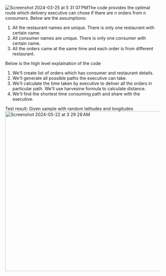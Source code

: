 ![Screenshot 2024-03-25 at 5 31 07 PM](https://github.com/praveen-lpk/BestRouteProblem/assets/59311248/16d3c276-7a77-4e34-a047-65fd106601fd)The code provides the optimal route which delivery executive can chose if there are n orders from n consumers.
Below are the assumptions:
1. All the restaurant names are unique. There is only one restaurant with certain name.
2. All consumer names are unique. There is only one consumer with certain name.
3. All the orders came at the same time and each order is from different restaurant.



Below is the high level explaination of the code
1. We'll create list of orders which has consumer and restaurant details.
2. We'll generate all possible paths the executive can take.
3. We'll calculate the time taken by executive to deliver all the orders in particular path. We'll use harvesine formula to calculate distance.
4. We'll find the shortest time consuming path and share with the executive.

Test result:
 Given sample with random latitudes and longitudes
<img width="519" alt="Screenshot 2024-05-22 at 3 29 28 AM" src="https://github.com/praveen-lpk/BestRouteProblem/assets/59311248/eb0e8400-8fdb-42ab-bf24-c57c2e889dee">
